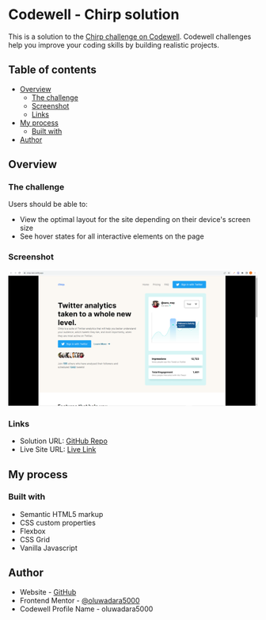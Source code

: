 
# Codewell -  Chirp solution

This is a solution to the [Chirp challenge on Codewell](https://www.codewell.cc/challenges/chirp-landing-page--60fc1e36a383e41090a3c71c). Codewell challenges help you improve your coding skills by building realistic projects.

## Table of contents

- [Overview](#overview)
  - [The challenge](#the-challenge)
  - [Screenshot](#screenshot)
  - [Links](#links)
- [My process](#my-process)
  - [Built with](#built-with)
- [Author](#author)

## Overview

### The challenge

Users should be able to:

- View the optimal layout for the site depending on their device's screen size
- See hover states for all interactive elements on the page

### Screenshot

![](/Assets/screenshot.png)

### Links

- Solution URL: [GitHub Repo](https://github.com/oluwadara5000/chrip)
- Live Site URL: [Live Link](https://chirp-test.netlify.app/)

## My process

### Built with

- Semantic HTML5 markup
- CSS custom properties
- Flexbox
- CSS Grid
- Vanilla Javascript

## Author

- Website - [GitHub](https://github.com/oluwadara5000)
- Frontend Mentor - [@oluwadara5000](https://www.frontendmentor.io/profile/oluwadara5000)
- Codewell Profile Name - oluwadara5000
